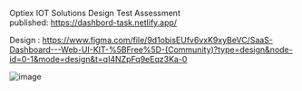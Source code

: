Optiex IOT Solutions Design Test Assessment \
published: https://dashbord-task.netlify.app/

Design : https://www.figma.com/file/9d1obisEUfv6vxK9xyBeVC/SaaS-Dashboard---Web-UI-KIT-%5BFree%5D-(Community)?type=design&node-id=0-1&mode=design&t=qI4NZpFq9eEqz3Ka-0


![image](https://github.com/ankushdarade84/Grid-Dashbord/assets/82811718/11d018e1-381e-46f6-a67e-80edf85c54f0)



